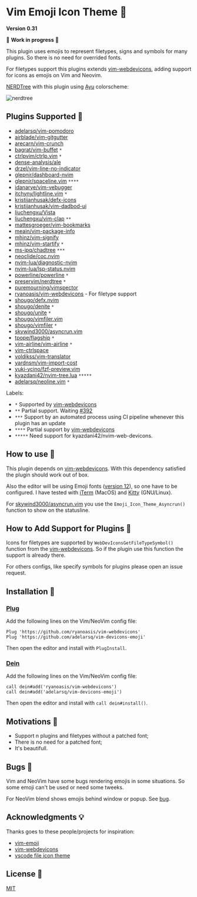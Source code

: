 # Vim Emoji Icon Theme 🎨

**Version 0.31**

🚧 **Work in progress** 🚧

This plugin uses emojis to represent filetypes, signs and symbols for many plugins. So there is no need for overrided fonts.

For filetypes support this plugins extends [vim-webdevicons](https://github.com/ryanoasis/vim-devicons), adding support for icons as emojis on Vim and Neovim.

[NERDTree](https://github.com/preservim/nerdtree) with this plugin using [Ayu](https://github.com/ayu-theme/ayu-vim) colorscheme:

![nerdtree](https://user-images.githubusercontent.com/430272/79928601-bb524000-8419-11ea-9c76-bd450918b962.png)

## Plugins Supported 🤗

- [adelarsq/vim-pomodoro](https://github.com/adelarsq/vim-pomodoro)
- [airblade/vim-gitgutter](https://github.com/airblade/vim-gitgutter)
- [arecarn/vim-crunch](https://github.com/arecarn/vim-crunch)
- [bagrat/vim-buffet](https://github.com/bagrat/vim-buffet) `*`
- [ctrlpvim/ctrlp.vim](https://github.com/ctrlpvim/ctrlp.vim) `*`
- [dense-analysis/ale](https://github.com/dense-analysis/ale)
- [drzel/vim-line-no-indicator](https://github.com/drzel/vim-line-no-indicator)
- [glepnir/dashboard-nvim](https://github.com/glepnir/dashboard-nvim)
- [glepnir/spaceline.vim](https://github.com/glepnir/spaceline.vim) `****`
- [idanarye/vim-vebugger](https://github.com/idanarye/vim-vebugger)
- [itchyny/lightline.vim](https://github.com/itchyny/lightline.vim) `*`
- [kristijanhusak/defx-icons](https://github.com/kristijanhusak/defx-icons)
- [kristijanhusak/vim-dadbod-ui](https://github.com/kristijanhusak/vim-dadbod-ui)
- [liuchengxu/Vista](https://github.com/liuchengxu/vista.vim)
- [liuchengxu/vim-clap](https://github.com/liuchengxu/vim-clap) `**`
- [mattesgroeger/vim-bookmarks](https://github.com/MattesGroeger/vim-bookmarks)
- [meain/vim-package-info](https://github.com/meain/vim-package-info)
- [mhinz/vim-signify](https://github.com/mhinz/vim-signify)
- [mhinz/vim-startify](https://github.com/mhinz/vim-startify) `*`
- [ms-jpq/chadtree](https://github.com/ms-jpq/chadtree) `***`
- [neoclide/coc.nvim](https://github.com/neoclide/coc.nvim)
- [nvim-lua/diagnostic-nvim](https://github.com/nvim-lua/diagnostic-nvim)
- [nvim-lua/lsp-status.nvim](https://github.com/nvim-lua/lsp-status.nvim)
- [powerline/powerline](https://github.com/powerline/powerline) `*`
- [preservim/nerdtree](https://github.com/preservim/nerdtree) `*`
- [puremourning/vimspector](https://github.com/puremourning/vimspector)
- [ryanoasis/vim-webdevicons](https://github.com/ryanoasis/vim-devicons) - For filetype support
- [shougo/defx.nvim](https://github.com/shougo/defx.nvim)
- [shougo/denite](https://github.com/Shougo/denite.nvim) `*`
- [shougo/unite](https://github.com/shougo/unite.vim) `*`
- [shougo/vimfiler.vim](https://github.com/Shougo/vimfiler.vim)
- [shougo/vimfiler](https://github.com/shougo/vimfiler.vim) `*`
- [skywind3000/asyncrun.vim](https://github.com/skywind3000/asyncrun.vim)
- [tpope/flagship](https://github.com/tpope/vim-flagship) `*`
- [vim-airline/vim-airline](https://github.com/vim-airline/vim-airline) `*`
- [vim-ctrlspace](https://github.com/vim-ctrlspace)
- [voldikss/vim-translator](https://github.com/voldikss/vim-translator)
- [yardnsm/vim-import-cost](https://github.com/yardnsm/vim-import-cost)
- [yuki-ycino/fzf-preview.vim](https://github.com/yuki-ycino/fzf-preview.vim)
- [kyazdani42/nvim-tree.lua](https://github.com/kyazdani42/nvim-tree.lua) `*****`
- [adelarsq/neoline.vim](https://github.com/adelarsq/neoline.vim) `*`

Labels:
 - `*` Supported by [vim-webdevicons](https://github.com/ryanoasis/vim-devicons)
 - `**` Partial support. Waiting [#392](https://github.com/liuchengxu/vim-clap/issues/392)
 - `***` Support by an automated process using CI pipeline whenever this plugin
     has an update
 - `****` Partial support by [vim-webdevicons](https://github.com/ryanoasis/vim-devicons)
 - `*****` Need support for kyazdani42/nvim-web-devicons.

## How to use 🤔

This plugin depends on [vim-webdevicons](https://github.com/junegunn/vim-plug). With this dependency satisfied the plugin should work out of box.

Also the editor will be using Emoji fonts ([version 12](https://emojipedia.org/emoji-12.0)), so one have to be configured. I have tested with [iTerm](https://www.iterm2.com) (MacOS) and [Kitty](https://sw.kovidgoyal.net/kitty) (GNU/Linux).

For [skywind3000/asyncrun.vim](https://github.com/skywind3000/asyncrun.vim) you
use the `Emoji_Icon_Theme_Asyncrun()` function to show on the statusline.

## How to Add Support for Plugins 🔌

Icons for filetypes are supported by `WebDevIconsGetFileTypeSymbol()` function
from the [vim-webdevicons](https://github.com/ryanoasis/vim-webdevicons). So if
the plugin use this function the support is already there. 

For others configs, like specify symbols for plugins please open an issue
request.

## Installation 🧙

### [Plug](https://github.com/junegunn/vim-plug)

Add the following lines on the Vim/NeoVim config file:

```vim
Plug 'https://github.com/ryanoasis/vim-webdevicons'
Plug 'https://github.com/adelarsq/vim-devicons-emoji'
```

Then open the editor and install with `PlugInstall`.

### [Dein](https://github.com/Shougo/dein.vim)

Add the following lines on the Vim/NeoVim config file:

```vim
call dein#add('ryanoasis/vim-webdevicons')
call dein#add('adelarsq/vim-devicons-emoji')
```

Then open the editor and install with `call dein#install()`.

## Motivations 💓

- Support n plugins and filetypes without a patched font;
- There is no need for a patched font;
- It's beautifull.

## Bugs 🐛

Vim and NeoVim have some bugs rendering emojis in some situations. So some
emoji can't be used or need some tweeks.

For NeoVim blend shows emojis behind window or popup. See [bug](https://github.com/neovim/neovim/issues/12012).

## Acknowledgments 💡

Thanks goes to these people/projects for inspiration:

- [vim-emoji](https://github.com/junegunn/vim-emoji)
- [vim-webdevicons](https://github.com/junegunn/vim-plug)
- [vscode file icon theme](https://code.visualstudio.com/api/extension-guides/file-icon-theme)

## License 📜

[MIT](License)

